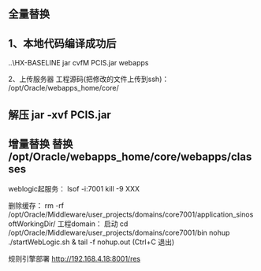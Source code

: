 全量替换
-----------------------
1、本地代码编译成功后
-----
..\HX-BASELINE
jar cvfM PCIS.jar webapps

2、上传服务器
工程源码(把修改的文件上传到ssh)：
/opt/Oracle/webapps_home/core/

解压 jar -xvf PCIS.jar 
-------------------------------

增量替换
替换 /opt/Oracle/webapps_home/core/webapps/classes 
--------------------------
weblogic起服务：
lsof -i:7001
kill -9 XXX


删除缓存： 
rm -rf /opt/Oracle/Middleware/user_projects/domains/core7001/application_sinosoftWorkingDir/
工程domain： 
启动
cd /opt/Oracle/Middleware/user_projects/domains/core7001/bin
nohup ./startWebLogic.sh &
tail -f nohup.out  (Ctrl+C 退出)


规则引擎部署
http://192.168.4.18:8001/res